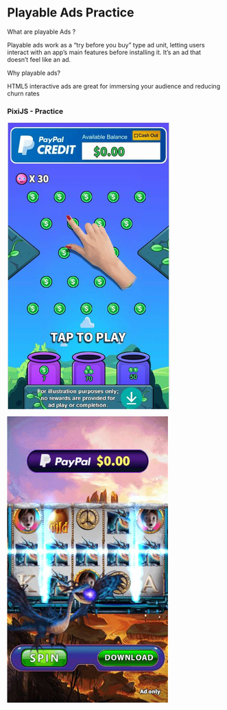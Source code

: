 # Playable Ads Practice

What are playable Ads ?

Playable ads work as a “try before you buy” type ad unit, letting users interact with an app’s main features before installing it. It’s an ad that doesn’t feel like an ad.

Why playable ads?

HTML5 interactive ads are great for immersing your audience and reducing churn rates


### PixiJS - Practice <br/>

[![alt](PlinkoMaster/demo.jpg)](https://ohmango.github.io/PlinkoMaster/)

[![alt](SpinforCash/IceDragon/demo.jpg)](https://ohmango.github.io/SpinforCash/IceDragon/)
